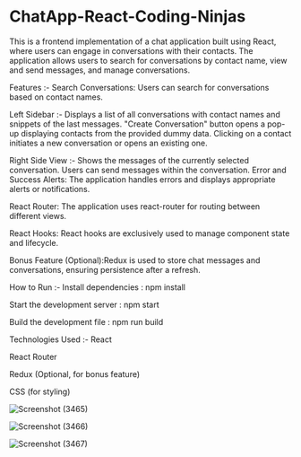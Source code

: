 # ChatApp-React-Coding-Ninjas



This is a frontend implementation of a chat application built using React, where users can engage in conversations with their contacts. The application allows users to search for conversations by contact name, view and send messages, and manage conversations.

Features :-
Search Conversations: Users can search for conversations based on contact names.

Left Sidebar  :-
Displays a list of all conversations with contact names and snippets of the last messages.
"Create Conversation" button opens a pop-up displaying contacts from the provided dummy data.
Clicking on a contact initiates a new conversation or opens an existing one.

Right Side View :-
Shows the messages of the currently selected conversation.
Users can send messages within the conversation.
Error and Success Alerts: The application handles errors and displays appropriate alerts or notifications.

React Router: The application uses react-router for routing between different views.

React Hooks: React hooks are exclusively used to manage component state and lifecycle.

Bonus Feature (Optional):Redux is used to store chat messages and conversations, ensuring persistence after a refresh.

How to Run :-
Install dependencies : npm install


Start the development server : npm start


Build the development file : npm run build




Technologies Used :-
React

React Router

Redux (Optional, for bonus feature) 

CSS (for styling)        



![Screenshot (3465)](https://github.com/ABHINEET4/ChatApp-React-Coding-Ninjas/assets/108821830/bf73ff92-5312-4526-b6ee-4079a10a1437)




![Screenshot (3466)](https://github.com/ABHINEET4/ChatApp-React-Coding-Ninjas/assets/108821830/42ad3baf-6a2a-43ab-9908-5595464e65ba)




![Screenshot (3467)](https://github.com/ABHINEET4/ChatApp-React-Coding-Ninjas/assets/108821830/5b24a944-772d-4498-8621-36d70f5030d5)





